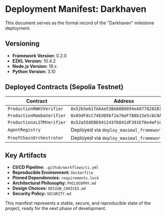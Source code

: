 # Deployment Manifest: Darkhaven

This document serves as the formal record of the "Darkhaven" milestone deployment.

## Versioning

- **Framework Version:** 0.2.0
- **EZKL Version:** 10.4.2
- **Node.js Version:** 18.x
- **Python Version:** 3.10

## Deployed Contracts (Sepolia Testnet)

| Contract                 | Address                                    |
| ------------------------ | ------------------------------------------ |
| `ProductionRWKVVerifier`   | `0x52b5e61fA6Ae53BA08B9094eA077820283Dcec01` |
| `ProductionMambaVerifier`  | `0x89dFdcC74Ed05bf2a76eF788b15e5cbC8Ad8C5cD` |
| `ProductionxLSTMVerifier`  | `0x52a55dEBE04124376841dF391Ef0e4eF1dd6835B` |
| `AgentRegistry`          | Deployed via `deploy_maximal_framework.js` |
| `ProofChainOrchestrator` | Deployed via `deploy_maximal_framework.js` |

## Key Artifacts

- **CI/CD Pipeline:** `.github/workflows/ci.yml`
- **Reproducible Environment:** `Dockerfile`
- **Pinned Dependencies:** `requirements.lock`
- **Architectural Philosophy:** `PHILOSOPHY.md`
- **Design Choices:** `DESIGN_CHOICES.md`
- **Security Policy:** `SECURITY.md`

This manifest represents a stable, secure, and reproducible state of the project, ready for the next phase of development.
